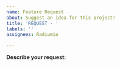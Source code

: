 ```yaml
---
name: Feature Request
about: Suggest an idea for this project!
title: 'REQUEST - '
labels: ''
assignees: Radiumio

---
```


**Describe your request:**
